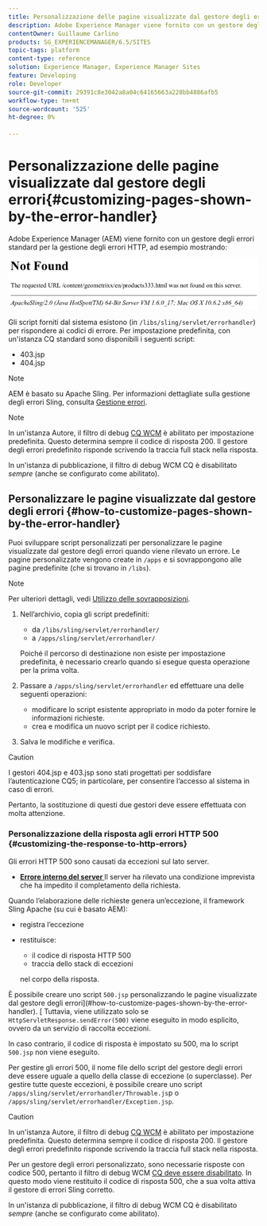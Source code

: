 ```yaml
---
title: Personalizzazione delle pagine visualizzate dal gestore degli errori
description: Adobe Experience Manager viene fornito con un gestore degli errori standard per la gestione degli errori HTTP.
contentOwner: Guillaume Carlino
products: SG_EXPERIENCEMANAGER/6.5/SITES
topic-tags: platform
content-type: reference
solution: Experience Manager, Experience Manager Sites
feature: Developing
role: Developer
source-git-commit: 29391c8e3042a8a04c64165663a228bb4886afb5
workflow-type: tm+mt
source-wordcount: '525'
ht-degree: 0%

---
```


# Personalizzazione delle pagine visualizzate dal gestore degli errori{#customizing-pages-shown-by-the-error-handler}

Adobe Experience Manager (AEM) viene fornito con un gestore degli errori standard per la gestione degli errori HTTP, ad esempio mostrando:

![chlimage_1-67](assets/chlimage_1-67a.png)

Gli script forniti dal sistema esistono (in `/libs/sling/servlet/errorhandler`) per rispondere ai codici di errore. Per impostazione predefinita, con un&#39;istanza CQ standard sono disponibili i seguenti script:

* 403.jsp
* 404.jsp

>[!NOTE]
>
>AEM è basato su Apache Sling. Per informazioni dettagliate sulla gestione degli errori Sling, consulta [Gestione errori](https://sling.apache.org/documentation/the-sling-engine/errorhandling.html).

>[!NOTE]
>
>In un&#39;istanza Autore, il filtro di debug [CQ WCM](/help/sites-deploying/osgi-configuration-settings.md) è abilitato per impostazione predefinita. Questo determina sempre il codice di risposta 200. Il gestore degli errori predefinito risponde scrivendo la traccia full stack nella risposta.
>
>In un&#39;istanza di pubblicazione, il filtro di debug WCM CQ è disabilitato *sempre* (anche se configurato come abilitato).

## Personalizzare le pagine visualizzate dal gestore degli errori {#how-to-customize-pages-shown-by-the-error-handler}

Puoi sviluppare script personalizzati per personalizzare le pagine visualizzate dal gestore degli errori quando viene rilevato un errore. Le pagine personalizzate vengono create in `/apps` e si sovrappongono alle pagine predefinite (che si trovano in `/libs`).

>[!NOTE]
>
>Per ulteriori dettagli, vedi [Utilizzo delle sovrapposizioni](/help/sites-developing/overlays.md).

1. Nell’archivio, copia gli script predefiniti:

   * da `/libs/sling/servlet/errorhandler/`
   * a `/apps/sling/servlet/errorhandler/`

   Poiché il percorso di destinazione non esiste per impostazione predefinita, è necessario crearlo quando si esegue questa operazione per la prima volta.

1. Passare a `/apps/sling/servlet/errorhandler` ed effettuare una delle seguenti operazioni:

   * modificare lo script esistente appropriato in modo da poter fornire le informazioni richieste.
   * crea e modifica un nuovo script per il codice richiesto.

1. Salva le modifiche e verifica.

>[!CAUTION]
>
>I gestori 404.jsp e 403.jsp sono stati progettati per soddisfare l’autenticazione CQ5; in particolare, per consentire l’accesso al sistema in caso di errori.
>
>Pertanto, la sostituzione di questi due gestori deve essere effettuata con molta attenzione.

### Personalizzazione della risposta agli errori HTTP 500 {#customizing-the-response-to-http-errors}

Gli errori HTTP 500 sono causati da eccezioni sul lato server.

* **[Errore interno del server ](https://www.w3.org/Protocols/rfc2616/rfc2616-sec10.html)**
Il server ha rilevato una condizione imprevista che ha impedito il completamento della richiesta.

Quando l’elaborazione delle richieste genera un’eccezione, il framework Sling Apache (su cui è basato AEM):

* registra l’eccezione
* restituisce:

   * il codice di risposta HTTP 500
   * traccia dello stack di eccezioni

  nel corpo della risposta.

È possibile creare uno script `500.jsp` personalizzando le pagine visualizzate dal gestore degli errori](#how-to-customize-pages-shown-by-the-error-handler). [ Tuttavia, viene utilizzato solo se `HttpServletResponse.sendError(500)` viene eseguito in modo esplicito, ovvero da un servizio di raccolta eccezioni.

In caso contrario, il codice di risposta è impostato su 500, ma lo script `500.jsp` non viene eseguito.

Per gestire gli errori 500, il nome file dello script del gestore degli errori deve essere uguale a quello della classe di eccezione (o superclasse). Per gestire tutte queste eccezioni, è possibile creare uno script `/apps/sling/servlet/errorhandler/Throwable.js`p o `/apps/sling/servlet/errorhandler/Exception.jsp`.

>[!CAUTION]
>
>In un&#39;istanza Autore, il filtro di debug [CQ WCM](/help/sites-deploying/osgi-configuration-settings.md) è abilitato per impostazione predefinita. Questo determina sempre il codice di risposta 200. Il gestore degli errori predefinito risponde scrivendo la traccia full stack nella risposta.
>
>Per un gestore degli errori personalizzato, sono necessarie risposte con codice 500, pertanto il filtro di debug WCM [CQ deve essere disabilitato](/help/sites-deploying/osgi-configuration-settings.md). In questo modo viene restituito il codice di risposta 500, che a sua volta attiva il gestore di errori Sling corretto.
>
>In un&#39;istanza di pubblicazione, il filtro di debug WCM CQ è disabilitato *sempre* (anche se configurato come abilitato).
